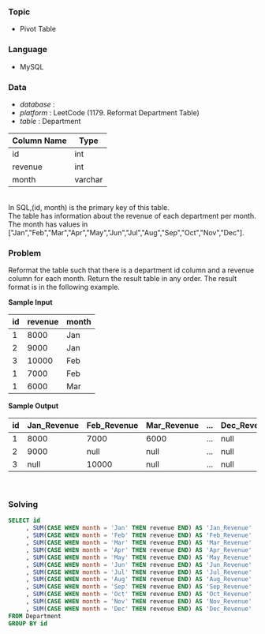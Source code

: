 ### Topic
- Pivot Table 
  
### Language
- MySQL

### Data
- *database* : 
- *platform* : LeetCode (1179. Reformat Department Table)
- *table* : Department

| Column Name | Type    |
|---|---|
| id          | int     |
| revenue     | int     |
| month       | varchar |

<br>
In SQL,(id, month) is the primary key of this table. <br>
The table has information about the revenue of each department per month. <br>
The month has values in ["Jan","Feb","Mar","Apr","May","Jun","Jul","Aug","Sep","Oct","Nov","Dec"].


<br>

### Problem 
Reformat the table such that there is a department id column and a revenue column for each month.
Return the result table in any order.
The result format is in the following example.

**Sample Input**

| id   | revenue | month |
|---|---|---|
| 1    | 8000    | Jan   |
| 2    | 9000    | Jan   |
| 3    | 10000   | Feb   |
| 1    | 7000    | Feb   |
| 1    | 6000    | Mar   |


**Sample Output**

| id   | Jan_Revenue | Feb_Revenue | Mar_Revenue | ... | Dec_Revenue |
|---|---|---|---|---|---|
| 1    | 8000        | 7000        | 6000        | ... | null        |
| 2    | 9000        | null        | null        | ... | null        |
| 3    | null        | 10000       | null        | ... | null        |

<br>

### Solving
```sql
SELECT id
     , SUM(CASE WHEN month = 'Jan' THEN revenue END) AS 'Jan_Revenue'
     , SUM(CASE WHEN month = 'Feb' THEN revenue END) AS 'Feb_Revenue'
     , SUM(CASE WHEN month = 'Mar' THEN revenue END) AS 'Mar_Revenue'
     , SUM(CASE WHEN month = 'Apr' THEN revenue END) AS 'Apr_Revenue'
     , SUM(CASE WHEN month = 'May' THEN revenue END) AS 'May_Revenue'
     , SUM(CASE WHEN month = 'Jun' THEN revenue END) AS 'Jun_Revenue'
     , SUM(CASE WHEN month = 'Jul' THEN revenue END) AS 'Jul_Revenue'
     , SUM(CASE WHEN month = 'Aug' THEN revenue END) AS 'Aug_Revenue'
     , SUM(CASE WHEN month = 'Sep' THEN revenue END) AS 'Sep_Revenue'
     , SUM(CASE WHEN month = 'Oct' THEN revenue END) AS 'Oct_Revenue'
     , SUM(CASE WHEN month = 'Nov' THEN revenue END) AS 'Nov_Revenue'
     , SUM(CASE WHEN month = 'Dec' THEN revenue END) AS 'Dec_Revenue'
FROM Department
GROUP BY id
```
